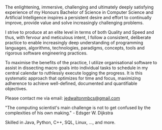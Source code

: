 The enlightening, immersive, challenging and ultimately deeply satisfying experience of my Honours Bachelor of Science in Computer Science and Artificial Intelligence inspires a persistent desire and effort to continually improve, provide value and solve increasingly challenging problems.

I strive to produce at an elite level in terms of both Quality and Speed and thus, with fervour and meticulous intent, I follow a consistent, deliberate practice to enable increasingly deep understanding of programming languages, algorithms, technologies, paradigms, concepts, tools and rigorous software engineering practices.

To maximise the benefits of the practice, I utilize organisational software to assist in dissecting macro goals into individual tasks to schedule in my central calendar to ruthlessly execute logging the progress. It is this systematic approach that optimizes for time and focus, maximizing adherence to achieve well-defined, documented and quantifiable objectives.

Please contact me via email: jedwaltonmbcs@gmail.com

"The computing scientist's main challenge is not to get confused by the complexities of his own making." - Edsger W. Dijkstra

Skilled in Java, Python, C++, SQL, Linux, ..., and more.
